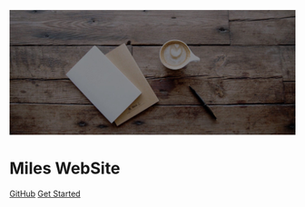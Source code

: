 <!-- _coverpage.md -->

![logo](./public/img/bg/post-bg-coffee.jpeg)

# Miles WebSite

[GitHub](https://github.com/xiazhiqiang/xiazhiqiang.github.io)
[Get Started](fe/npm/NPM发布)
